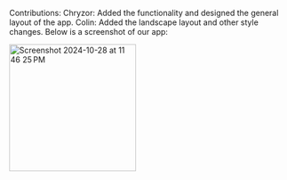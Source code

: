 Contributions:
Chryzor: Added the functionality and designed the general layout of the app.
Colin: Added the landscape layout and other style changes.
Below is a screenshot of our app:

<img width="228" alt="Screenshot 2024-10-28 at 11 46 25 PM" src="https://github.com/user-attachments/assets/020edbbb-08e7-44ee-9b7d-fd9a252c6429">
